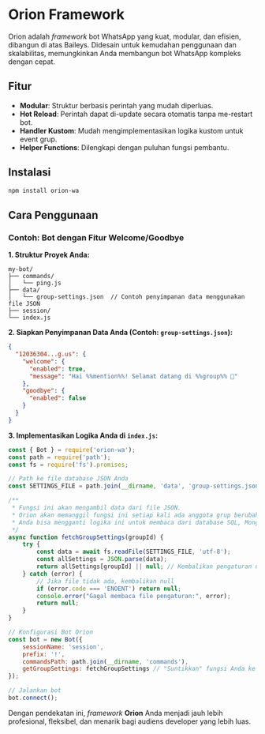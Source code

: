 # Orion Framework

Orion adalah *framework* bot WhatsApp yang kuat, modular, dan efisien, dibangun di atas Baileys. Didesain untuk kemudahan penggunaan dan skalabilitas, memungkinkan Anda membangun bot WhatsApp kompleks dengan cepat.

## Fitur

-   **Modular**: Struktur berbasis perintah yang mudah diperluas.
-   **Hot Reload**: Perintah dapat di-update secara otomatis tanpa me-restart bot.
-   **Handler Kustom**: Mudah mengimplementasikan logika kustom untuk event grup.
-   **Helper Functions**: Dilengkapi dengan puluhan fungsi pembantu.

## Instalasi

```bash
npm install orion-wa
```

## Cara Penggunaan

### Contoh: Bot dengan Fitur Welcome/Goodbye

**1. Struktur Proyek Anda:**
```
my-bot/
├── commands/
│   └── ping.js
├── data/
│   └── group-settings.json  // Contoh penyimpanan data menggunakan file JSON
├── session/
└── index.js
```

**2. Siapkan Penyimpanan Data Anda (Contoh: `group-settings.json`):**
```json
{
  "12036304...g.us": {
    "welcome": {
      "enabled": true,
      "message": "Hai %%mention%%! Selamat datang di %%group%% 👋"
    },
    "goodbye": {
      "enabled": false
    }
  }
}
```

**3. Implementasikan Logika Anda di `index.js`:**
```javascript
const { Bot } = require('orion-wa');
const path = require('path');
const fs = require('fs').promises;

// Path ke file database JSON Anda
const SETTINGS_FILE = path.join(__dirname, 'data', 'group-settings.json');

/**
 * Fungsi ini akan mengambil data dari file JSON.
 * Orion akan memanggil fungsi ini setiap kali ada anggota grup berubah.
 * Anda bisa mengganti logika ini untuk membaca dari database SQL, MongoDB, dll.
 */
async function fetchGroupSettings(groupId) {
    try {
        const data = await fs.readFile(SETTINGS_FILE, 'utf-8');
        const allSettings = JSON.parse(data);
        return allSettings[groupId] || null; // Kembalikan pengaturan untuk grup spesifik
    } catch (error) {
        // Jika file tidak ada, kembalikan null
        if (error.code === 'ENOENT') return null; 
        console.error("Gagal membaca file pengaturan:", error);
        return null;
    }
}

// Konfigurasi Bot Orion
const bot = new Bot({
    sessionName: 'session',
    prefix: '!',
    commandsPath: path.join(__dirname, 'commands'),
    getGroupSettings: fetchGroupSettings // "Suntikkan" fungsi Anda ke bot
});

// Jalankan bot
bot.connect();
```

Dengan pendekatan ini, *framework* **Orion** Anda menjadi jauh lebih profesional, fleksibel, dan menarik bagi audiens developer yang lebih luas.